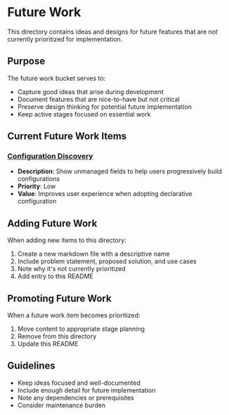 # Future Work

This directory contains ideas and designs for future features that are not currently prioritized for implementation.

## Purpose

The future work bucket serves to:
- Capture good ideas that arise during development
- Document features that are nice-to-have but not critical
- Preserve design thinking for potential future implementation
- Keep active stages focused on essential work

## Current Future Work Items

### [Configuration Discovery](configuration-discovery.md)
- **Description**: Show unmanaged fields to help users progressively build configurations
- **Priority**: Low
- **Value**: Improves user experience when adopting declarative configuration

## Adding Future Work

When adding new items to this directory:
1. Create a new markdown file with a descriptive name
2. Include problem statement, proposed solution, and use cases
3. Note why it's not currently prioritized
4. Add entry to this README

## Promoting Future Work

When a future work item becomes prioritized:
1. Move content to appropriate stage planning
2. Remove from this directory
3. Update this README

## Guidelines

- Keep ideas focused and well-documented
- Include enough detail for future implementation
- Note any dependencies or prerequisites
- Consider maintenance burden